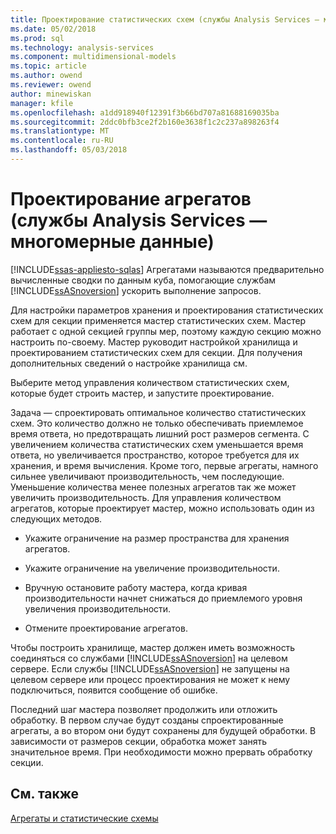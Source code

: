 ```yaml
---
title: Проектирование статистических схем (службы Analysis Services — многомерные) | Документы Microsoft
ms.date: 05/02/2018
ms.prod: sql
ms.technology: analysis-services
ms.component: multidimensional-models
ms.topic: article
ms.author: owend
ms.reviewer: owend
author: minewiskan
manager: kfile
ms.openlocfilehash: a1dd918940f12391f3b66bd707a81688169035ba
ms.sourcegitcommit: 2ddc0bfb3ce2f2b160e3638f1c2c237a898263f4
ms.translationtype: MT
ms.contentlocale: ru-RU
ms.lasthandoff: 05/03/2018
---
```

# <a name="designing-aggregations-analysis-services---multidimensional"></a>Проектирование агрегатов (службы Analysis Services — многомерные данные)
[!INCLUDE[ssas-appliesto-sqlas](../../includes/ssas-appliesto-sqlas.md)]
  Агрегатами называются предварительно вычисленные сводки по данным куба, помогающие службам [!INCLUDE[ssASnoversion](../../includes/ssasnoversion-md.md)] ускорить выполнение запросов.  
  
 Для настройки параметров хранения и проектирования статистических схем для секции применяется мастер статистических схем. Мастер работает с одной секцией группы мер, поэтому каждую секцию можно настроить по-своему. Мастер руководит настройкой хранилища и проектированием статистических схем для секции. Для получения дополнительных сведений о настройке хранилища см.  
  
 Выберите метод управления количеством статистических схем, которые будет строить мастер, и запустите проектирование.  
  
 Задача — спроектировать оптимальное количество статистических схем. Это количество должно не только обеспечивать приемлемое время ответа, но предотвращать лишний рост размеров сегмента. С увеличением количества статистических схем уменьшается время ответа, но увеличивается пространство, которое требуется для их хранения, и время вычисления. Кроме того, первые агрегаты, намного сильнее увеличивают производительность, чем последующие. Уменьшение количества менее полезных агрегатов так же может увеличить производительность. Для управления количеством агрегатов, которые проектирует мастер, можно использовать один из следующих методов.  
  
-   Укажите ограничение на размер пространства для хранения агрегатов.  
  
-   Укажите ограничение на увеличение производительности.  
  
-   Вручную остановите работу мастера, когда кривая производительности начнет снижаться до приемлемого уровня увеличения производительности.  
  
-   Отмените проектирование агрегатов.  
  
 Чтобы построить хранилище, мастер должен иметь возможность соединяться со службами [!INCLUDE[ssASnoversion](../../includes/ssasnoversion-md.md)] на целевом сервере. Если службы [!INCLUDE[ssASnoversion](../../includes/ssasnoversion-md.md)] не запущены на целевом сервере или процесс проектирования не может к нему подключиться, появится сообщение об ошибке.  
  
 Последний шаг мастера позволяет продолжить или отложить обработку. В первом случае будут созданы спроектированные агрегаты, а во втором они будут сохранены для будущей обработки. В зависимости от размеров секции, обработка может занять значительное время. При необходимости можно прервать обработку секции.  
  
## <a name="see-also"></a>См. также  
 [Агрегаты и статистические схемы](../../analysis-services/multidimensional-models-olap-logical-cube-objects/aggregations-and-aggregation-designs.md)  
  
  
